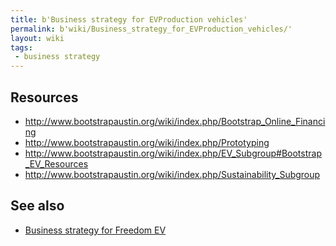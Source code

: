 ```yaml
---
title: b'Business strategy for EVProduction vehicles'
permalink: b'wiki/Business_strategy_for_EVProduction_vehicles/'
layout: wiki
tags:
 - business strategy
---
```


Resources
---------

-   <http://www.bootstrapaustin.org/wiki/index.php/Bootstrap_Online_Financing>
-   <http://www.bootstrapaustin.org/wiki/index.php/Prototyping>
-   <http://www.bootstrapaustin.org/wiki/index.php/EV_Subgroup#Bootstrap_EV_Resources>
-   <http://www.bootstrapaustin.org/wiki/index.php/Sustainability_Subgroup>

See also
--------

-   [Business strategy for Freedom
    EV](/wiki/Business_strategy_for_Freedom_EV "wikilink")
